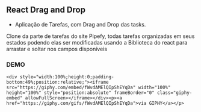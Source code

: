 ## React Drag and Drop

 - Aplicação de Tarefas, com Drag and Drop das tasks.
 
 Clone da parte de tarefas do site Pipefy, todas tarefas organizadas em seus estados podendo elas ser modificadas usando a Biblioteca do react para arrastar e soltar nos campos disponíveis
 


### DEMO


    <div style="width:100%;height:0;padding-bottom:49%;position:relative;"><iframe src="https://giphy.com/embed/fWvdAMElQIpShEYqDa" width="100%" height="100%" style="position:absolute" frameBorder="0" class="giphy-embed" allowFullScreen></iframe></div><p><a href="https://giphy.com/gifs/fWvdAMElQIpShEYqDa">via GIPHY</a></p>